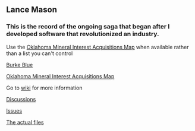 ## Lance Mason 

### This is the record of the ongoing saga that began after I developed software that revolutionized an industry.



Use the [Oklahoma Mineral Interest Acquisitions Map](https://mconsulting.github.io/legal/OKMap.html) when available rather than a list you can't control
  


[Burke Blue](https://youtu.be/TZ4Dl0a7Lfw) 

[Oklahoma Mineral Interest Acquisitions Map](https://mconsulting.github.io/legal/OKMap.html) 

Go to [wiki](https://github.com/mconsulting/legal/wiki) for more information

[Discussions](https://github.com/mconsulting/legal/discussions)

[Issues](https://github.com/mconsulting/legal/issues)

[The actual files](files)












